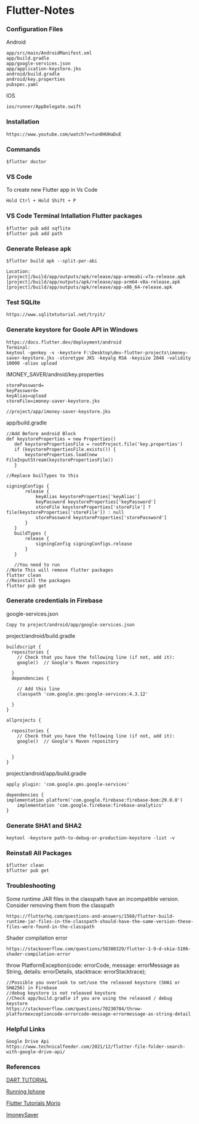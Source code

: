 # Flutter-Notes
### Configuration Files
Android
```vim
app/src/main/AndroidManifest.xml
app/build.gradle
app/google-services.json
app/application-keystore.jks
android/build.gradle
android/key.properties
pubspec.yaml
```
IOS
```vim
ios/runner/AppDelegate.swift
```
### Installation
```vim
https://www.youtube.com/watch?v=tun0HUHaDuE
```
### Commands
```vim
$flutter doctor
```
### VS Code
To create new Flutter app in Vs Code
```vim
Hold Ctrl + Hold Shift + P 
```
### VS Code Terminal Intallation Flutter packages
```vim
$flutter pub add sqflite 
$flutter pub add path
```
### Generate Release apk
```vim
$flutter build apk --split-per-abi

Location:
[project]/build/app/outputs/apk/release/app-armeabi-v7a-release.apk
[project]/build/app/outputs/apk/release/app-arm64-v8a-release.apk
[project]/build/app/outputs/apk/release/app-x86_64-release.apk
```
### Test SQLite 
```vim
https://www.sqlitetutorial.net/tryit/
```
### Generate keystore for Goole API in Windows
```vim
https://docs.flutter.dev/deployment/android
Terminal:
keytool -genkey -v -keystore F:\Desktop\dev-flutter-projects\imoney-saver-keystore.jks -storetype JKS -keyalg RSA -keysize 2048 -validity 10000 -alias upload
```
IMONEY_SAVER/android/key.properties
```vim
storePassword=
keyPassword=
keyAlias=upload
storeFile=imoney-saver-keystore.jks

//project/app/imoney-saver-keystore.jks
```
app/build.gradle
```vim
//Add Before android Block
def keystoreProperties = new Properties()
   def keystorePropertiesFile = rootProject.file('key.properties')
   if (keystorePropertiesFile.exists()) {
       keystoreProperties.load(new FileInputStream(keystorePropertiesFile))
   }

//Replace builTypes to this

signingConfigs {
       release {
           keyAlias keystoreProperties['keyAlias']
           keyPassword keystoreProperties['keyPassword']
           storeFile keystoreProperties['storeFile'] ? file(keystoreProperties['storeFile']) : null
           storePassword keystoreProperties['storePassword']
       }
   }
   buildTypes {
       release {
           signingConfig signingConfigs.release
       }
   }
   
   //You need to run
//Note This will remove flutter packages
flutter clean
//Reinstall the packages
flutter pub get
```
### Generate credentials in Firebase
google-services.json
```vim
Copy to project/android/app/google-services.json
```
project/android/build.gradle
```vim
buildscript {
  repositories {
    // Check that you have the following line (if not, add it):
    google()  // Google's Maven repository

  }
  dependencies {
  
    // Add this line
    classpath 'com.google.gms:google-services:4.3.12'

  }
}

allprojects {
  
  repositories {
    // Check that you have the following line (if not, add it):
    google()  // Google's Maven repository

  
  }
}
```
project/android/app/build.gradle
```vim
apply plugin: 'com.google.gms.google-services'

dependencies {
implementation platform('com.google.firebase:firebase-bom:29.0.0')
    implementation 'com.google.firebase:firebase-analytics'
}
```
### Generate SHA1 and SHA2
```vim
keytool -keystore path-to-debug-or-production-keystore -list -v
```
### Reinstall All Packages ###
```vim
$flutter clean
$flutter pub get
```
### Troubleshooting ###
Some runtime JAR files in the classpath have an incompatible version. Consider removing them from the classpath
```vim
https://flutterhq.com/questions-and-answers/1568/flutter-build-runtime-jar-files-in-the-classpath-should-have-the-same-version-these-files-were-found-in-the-classpath
```
Shader compilation error
```vim
https://stackoverflow.com/questions/58380329/flutter-1-9-d-skia-5106-shader-compilation-error
```
throw PlatformException(code: errorCode, message: errorMessage as String, details: errorDetails, stacktrace: errorStacktrace);
```vim
//Possible you overlook to set/use the released keystore (SHA1 or SHA256) in Firebase
//debug keystore is not released keystore 
//Check app/build.gradle if you are using the released / debug keystore
https://stackoverflow.com/questions/70230784/throw-platformexceptioncode-errorcode-message-errormessage-as-string-detail
```
### Helpful Links
```vim
Google Drive Api
https://www.technicalfeeder.com/2021/12/flutter-file-folder-search-with-google-drive-api/
```
### References
[DART TUTORIAL](https://dart-tutorial.com/)

[Running Iphone](https://www.youtube.com/watch?v=AYNhO9dcbBI)

[Flutter Tutorials Morio](https://morioh.com/p/6fea5d60474d)

[ImoneySaver](https://github.com/pollyolly/imoney_saver)
